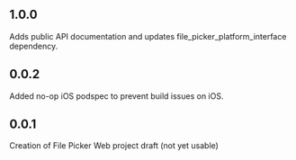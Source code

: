 ## 1.0.0

Adds public API documentation and updates file_picker_platform_interface dependency.

## 0.0.2

Added no-op iOS podspec to prevent build issues on iOS.

## 0.0.1

Creation of File Picker Web project draft (not yet usable)

